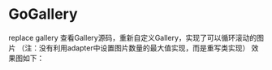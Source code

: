 # GoGallery
replace gallery
查看Gallery源码，重新自定义Gallery，实现了可以循环滚动的图片
（注：没有利用adapter中设置图片数量的最大值实现，而是重写类实现）
效果图如下：

